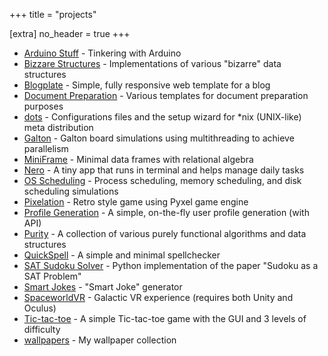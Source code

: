 +++
title = "projects"

[extra]
no_header = true
+++

- [Arduino Stuff][arduino_stuff] - Tinkering with Arduino
- [Bizzare Structures][bizarre_structures] - Implementations of various "bizarre" data structures
- [Blogplate][blogplate] - Simple, fully responsive web template for a blog
- [Document Preparation][document_preparation] - Various templates for document preparation purposes
- [dots][dots] - Configurations files and the setup wizard for \*nix (UNIX-like) meta distribution
- [Galton][galton] - Galton board simulations using multithreading to achieve parallelism
- [MiniFrame][miniframe] - Minimal data frames with relational algebra
- [Nero][nero] - A tiny app that runs in terminal and helps manage daily tasks
- [OS Scheduling][os_scheduling] - Process scheduling, memory scheduling, and disk scheduling simulations
- [Pixelation][pixelation] - Retro style game using Pyxel game engine
- [Profile Generation][profile_generation] - A simple, on-the-fly user profile generation (with API)
- [Purity][purity] - A collection of various purely functional algorithms and data structures
- [QuickSpell][quickspell] - A simple and minimal spellchecker
- [SAT Sudoku Solver][sat_sudoku_solver] - Python implementation of the paper "Sudoku as a SAT Problem"
- [Smart Jokes][smart_joke_generator] - "Smart Joke" generator
- [SpaceworldVR][spaceworldvr] - Galactic VR experience (requires both Unity and Oculus)
- [Tic-tac-toe][tic_tac_toe] - A simple Tic-tac-toe game with the GUI and 3 levels of difficulty
- [wallpapers][wallpapers] - My wallpaper collection

[arduino_stuff]: https://github.com/oniani/arduino-stuff
[bizarre_structures]: https://github.com/oniani/bizarre-structures
[blogplate]: https://github.com/oniani/blogplate
[document_preparation]: https://github.com/oniani/document-preparation
[dots]: https://github.com/oniani/dots
[galton]: https://github.com/oniani/galton
[miniframe]: https://github.com/oniani/miniframe
[nero]: https://github.com/oniani/nero
[os_scheduling]: https://github.com/oniani/os-scheduling
[pixelation]: https://github.com/oniani/pixelation
[profile_generation]: https://github.com/oniani/profile-generation
[purity]: https://github.com/oniani/purity
[quickspell]: https://github.com/oniani/quickspell
[tic_tac_toe]: https://github.com/oniani/tictactoe
[sat_sudoku_solver]: https://github.com/oniani/sat-sudoku
[smart_joke_generator]: https://github.com/oniani/smart-jokes
[spaceworldvr]: https://drive.google.com/file/d/1Cd-EbvudiuenIP1wRMS1TkcMoIBTk5FS
[wallpapers]: https://github.com/oniani/wallpapers
